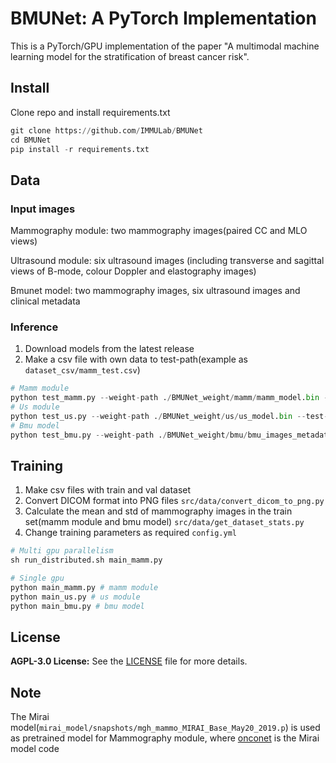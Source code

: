 # BMUNet: A PyTorch Implementation

This is a PyTorch/GPU implementation of the paper "A multimodal machine learning model for the stratification of breast cancer risk".

## Install

Clone repo and install requirements.txt

```python
git clone https://github.com/IMMULab/BMUNet
cd BMUNet
pip install -r requirements.txt
```

## Data

### Input images

Mammography module:  two mammography images(paired CC and MLO views)

Ultrasound module: six ultrasound images (including transverse and sagittal views of B-mode, colour Doppler and elastography images)

Bmunet model: two mammography images,  six ultrasound images and clinical metadata

### Inference

1. Download models from the latest release 
2. Make a csv file with own data to test-path(example as `dataset_csv/mamm_test.csv`)

```python
# Mamm module
python test_mamm.py --weight-path ./BMUNet_weight/mamm/mamm_model.bin --test-path ./dataset_csv/mamm_test.csv
# Us module
python test_us.py --weight-path ./BMUNet_weight/us/us_model.bin --test-path ./dataset_csv/us_test.csv
# Bmu model
python test_bmu.py --weight-path ./BMUNet_weight/bmu/bmu_images_metadata_model.bin --test-path ./dataset_csv/bmu_test.csv
```

## Training

1. Make csv files with train and val dataset
2. Convert DICOM format into PNG files `src/data/convert_dicom_to_png.py`
3. Calculate the mean and std of mammography images in the train set(mamm module and bmu model) `src/data/get_dataset_stats.py`
4. Change training parameters as required `config.yml`

```python
# Multi gpu parallelism
sh run_distributed.sh main_mamm.py

# Single gpu
python main_mamm.py # mamm module
python main_us.py # us module
python main_bmu.py # bmu model
```

## **License**

**AGPL-3.0 License:** See the [LICENSE](https://github.com/IMMULab/BMUNet/blob/main/LICENSE) file for more details.

## Note

The Mirai model(`mirai_model/snapshots/mgh_mammo_MIRAI_Base_May20_2019.p`) is used as pretrained model for Mammography module, where [onconet](https://github.com/yala/Mirai) is the Mirai model code
